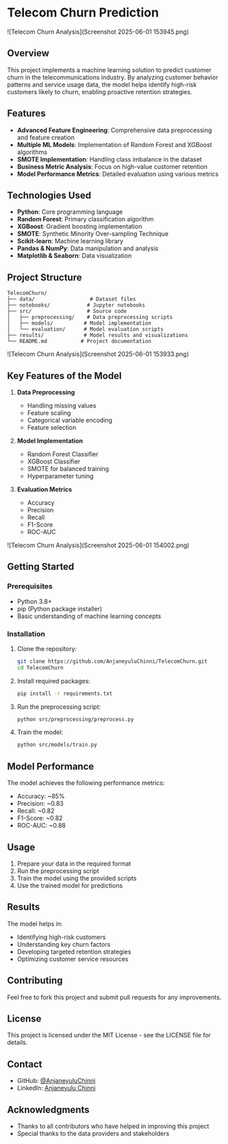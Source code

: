 # Telecom Churn Prediction

![Telecom Churn Analysis](Screenshot 2025-06-01 153945.png)

## Overview
This project implements a machine learning solution to predict customer churn in the telecommunications industry. By analyzing customer behavior patterns and service usage data, the model helps identify high-risk customers likely to churn, enabling proactive retention strategies.

## Features
- **Advanced Feature Engineering**: Comprehensive data preprocessing and feature creation
- **Multiple ML Models**: Implementation of Random Forest and XGBoost algorithms
- **SMOTE Implementation**: Handling class imbalance in the dataset
- **Business Metric Analysis**: Focus on high-value customer retention
- **Model Performance Metrics**: Detailed evaluation using various metrics

## Technologies Used
- **Python**: Core programming language
- **Random Forest**: Primary classification algorithm
- **XGBoost**: Gradient boosting implementation
- **SMOTE**: Synthetic Minority Over-sampling Technique
- **Scikit-learn**: Machine learning library
- **Pandas & NumPy**: Data manipulation and analysis
- **Matplotlib & Seaborn**: Data visualization

## Project Structure
```
TelecomChurn/
├── data/                  # Dataset files
├── notebooks/            # Jupyter notebooks
├── src/                  # Source code
│   ├── preprocessing/    # Data preprocessing scripts
│   ├── models/          # Model implementation
│   └── evaluation/      # Model evaluation scripts
├── results/             # Model results and visualizations
└── README.md           # Project documentation
```

![Telecom Churn Analysis](Screenshot 2025-06-01 153933.png)

## Key Features of the Model
1. **Data Preprocessing**
   - Handling missing values
   - Feature scaling
   - Categorical variable encoding
   - Feature selection

2. **Model Implementation**
   - Random Forest Classifier
   - XGBoost Classifier
   - SMOTE for balanced training
   - Hyperparameter tuning

3. **Evaluation Metrics**
   - Accuracy
   - Precision
   - Recall
   - F1-Score
   - ROC-AUC

![Telecom Churn Analysis](Screenshot 2025-06-01 154002.png)

## Getting Started

### Prerequisites
- Python 3.8+
- pip (Python package installer)
- Basic understanding of machine learning concepts

### Installation
1. Clone the repository:
   ```bash
   git clone https://github.com/AnjaneyuluChinni/TelecomChurn.git
   cd TelecomChurn
   ```

2. Install required packages:
   ```bash
   pip install -r requirements.txt
   ```

3. Run the preprocessing script:
   ```bash
   python src/preprocessing/preprocess.py
   ```

4. Train the model:
   ```bash
   python src/models/train.py
   ```

## Model Performance
The model achieves the following performance metrics:
- Accuracy: ~85%
- Precision: ~0.83
- Recall: ~0.82
- F1-Score: ~0.82
- ROC-AUC: ~0.88

## Usage
1. Prepare your data in the required format
2. Run the preprocessing script
3. Train the model using the provided scripts
4. Use the trained model for predictions

## Results
The model helps in:
- Identifying high-risk customers
- Understanding key churn factors
- Developing targeted retention strategies
- Optimizing customer service resources

## Contributing
Feel free to fork this project and submit pull requests for any improvements.

## License
This project is licensed under the MIT License - see the LICENSE file for details.

## Contact
- GitHub: [@AnjaneyuluChinni](https://github.com/AnjaneyuluChinni)
- LinkedIn: [Anjaneyulu Chinni](https://www.linkedin.com/in/anjaneyulu-chinni-3a963a266/)

## Acknowledgments
- Thanks to all contributors who have helped in improving this project
- Special thanks to the data providers and stakeholders
